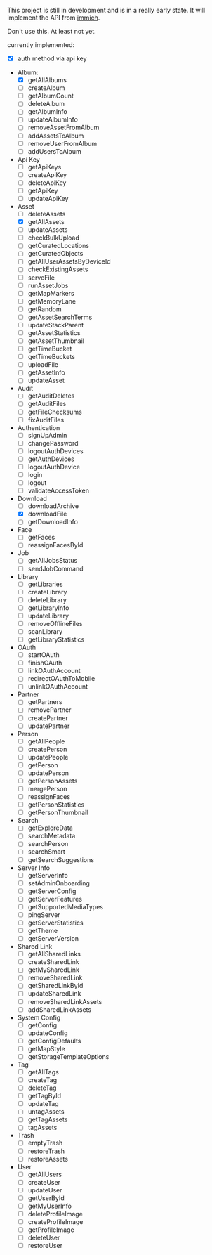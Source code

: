 This project is still in development and is in a really early state. It will implement the API from [immich](https://immich.app/docs/api).

Don't use this. At least not yet.

currently implemented:
* [x] auth method via api key
* Album:
    - [x] getAllAlbums
    - [ ] createAlbum
    - [ ] getAlbumCount
    - [ ] deleteAlbum
    - [ ] getAlbumInfo
    - [ ] updateAlbumInfo
    - [ ] removeAssetFromAlbum
    - [ ] addAssetsToAlbum
    - [ ] removeUserFromAlbum
    - [ ] addUsersToAlbum
* Api Key
    - [ ] getApiKeys
    - [ ] createApiKey
    - [ ] deleteApiKey
    - [ ] getApiKey
    - [ ] updateApiKey
* Asset
    - [ ] deleteAssets
    - [x] getAllAssets
    - [ ] updateAssets
    - [ ] checkBulkUpload
    - [ ] getCuratedLocations
    - [ ] getCuratedObjects
    - [ ] getAllUserAssetsByDeviceId
    - [ ] checkExistingAssets
    - [ ] serveFile
    - [ ] runAssetJobs
    - [ ] getMapMarkers
    - [ ] getMemoryLane
    - [ ] getRandom
    - [ ] getAssetSearchTerms
    - [ ] updateStackParent
    - [ ] getAssetStatistics
    - [ ] getAssetThumbnail
    - [ ] getTimeBucket
    - [ ] getTimeBuckets
    - [ ] uploadFile
    - [ ] getAssetInfo
    - [ ] updateAsset
* Audit
    - [ ] getAuditDeletes
    - [ ] getAuditFiles
    - [ ] getFileChecksums
    - [ ] fixAuditFiles
* Authentication
    - [ ] signUpAdmin
    - [ ] changePassword
    - [ ] logoutAuthDevices
    - [ ] getAuthDevices
    - [ ] logoutAuthDevice
    - [ ] login
    - [ ] logout
    - [ ] validateAccessToken
* Download
    - [ ] downloadArchive
    - [x] downloadFile
    - [ ] getDownloadInfo
* Face
    - [ ] getFaces
    - [ ] reassignFacesById
* Job
    - [ ] getAllJobsStatus
    - [ ] sendJobCommand
* Library
    - [ ] getLibraries
    - [ ] createLibrary
    - [ ] deleteLibrary
    - [ ] getLibraryInfo
    - [ ] updateLibrary
    - [ ] removeOfflineFiles 
    - [ ] scanLibrary
    - [ ] getLibraryStatistics
* OAuth
    - [ ] startOAuth
    - [ ] finishOAuth
    - [ ] linkOAuthAccount
    - [ ] redirectOAuthToMobile
    - [ ] unlinkOAuthAccount
* Partner
    - [ ] getPartners
    - [ ] removePartner
    - [ ] createPartner
    - [ ] updatePartner
* Person
    - [ ] getAllPeople
    - [ ] createPerson
    - [ ] updatePeople
    - [ ] getPerson
    - [ ] updatePerson
    - [ ] getPersonAssets
    - [ ] mergePerson
    - [ ] reassignFaces
    - [ ] getPersonStatistics
    - [ ] getPersonThumbnail
* Search
    - [ ] getExploreData
    - [ ] searchMetadata
    - [ ] searchPerson
    - [ ] searchSmart
    - [ ] getSearchSuggestions
* Server Info
    - [ ] getServerInfo
    - [ ] setAdminOnboarding
    - [ ] getServerConfig
    - [ ] getServerFeatures
    - [ ] getSupportedMediaTypes
    - [ ] pingServer
    - [ ] getServerStatistics
    - [ ] getTheme
    - [ ] getServerVersion
* Shared Link
    - [ ] getAllSharedLinks
    - [ ] createSharedLink
    - [ ] getMySharedLink
    - [ ] removeSharedLink
    - [ ] getSharedLinkById
    - [ ] updateSharedLink
    - [ ] removeSharedLinkAssets
    - [ ] addSharedLinkAssets
* System Config
    - [ ] getConfig
    - [ ] updateConfig
    - [ ] getConfigDefaults
    - [ ] getMapStyle
    - [ ] getStorageTemplateOptions
* Tag
    - [ ] getAllTags
    - [ ] createTag
    - [ ] deleteTag
    - [ ] getTagById
    - [ ] updateTag
    - [ ] untagAssets
    - [ ] getTagAssets
    - [ ] tagAssets
* Trash
    - [ ] emptyTrash
    - [ ] restoreTrash
    - [ ] restoreAssets
* User
    - [ ] getAllUsers
    - [ ] createUser
    - [ ] updateUser
    - [ ] getUserById
    - [ ] getMyUserInfo
    - [ ] deleteProfileImage
    - [ ] createProfileImage
    - [ ] getProfileImage
    - [ ] deleteUser
    - [ ] restoreUser
